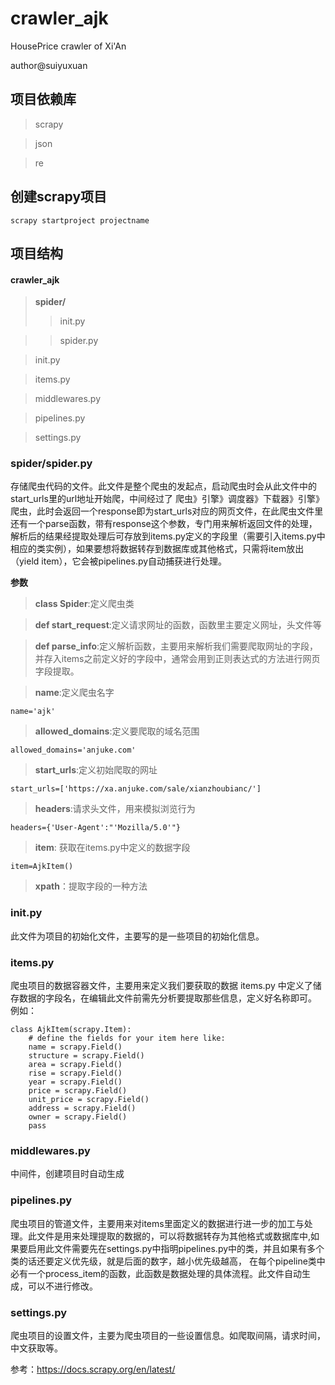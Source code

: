 # crawler_ajk
HousePrice crawler of Xi'An

author@suiyuxuan

## **项目依赖库**
> scrapy

> json

> re

## **创建scrapy项目**

    scrapy startproject projectname

## **项目结构**

#### crawler_ajk
>**spider/**
>>init.py

>>spider.py


>init.py

>items.py

>middlewares.py

>pipelines.py

>settings.py

### spider/spider.py
存储爬虫代码的文件。此文件是整个爬虫的发起点，启动爬虫时会从此文件中的start_urls里的url地址开始爬，中间经过了 爬虫》引擎》调度器》下载器》引擎》爬虫，此时会返回一个response即为start_urls对应的网页文件，在此爬虫文件里还有一个parse函数，带有response这个参数，专门用来解析返回文件的处理，解析后的结果经提取处理后可存放到items.py定义的字段里（需要引入items.py中相应的类实例），如果要想将数据转存到数据库或其他格式，只需将item放出 （yield item），它会被pipelines.py自动捕获进行处理。

**参数**
>**class Spider**:定义爬虫类

>**def start_request**:定义请求网址的函数，函数里主要定义网址，头文件等

>**def parse_info**:定义解析函数，主要用来解析我们需要爬取网址的字段，并存入items之前定义好的字段中，通常会用到正则表达式的方法进行网页字段提取。

>**name**:定义爬虫名字

    name='ajk'

>**allowed_domains**:定义要爬取的域名范围
    
    allowed_domains='anjuke.com'

>**start_urls**:定义初始爬取的网址
    
    start_urls=['https://xa.anjuke.com/sale/xianzhoubianc/']

>**headers**:请求头文件，用来模拟浏览行为

    headers={'User-Agent':"'Mozilla/5.0'"}

>**item**: 获取在items.py中定义的数据字段
    
    item=AjkItem()

>**xpath**：提取字段的一种方法

### __init__.py
此文件为项目的初始化文件，主要写的是一些项目的初始化信息。

### items.py
爬虫项目的数据容器文件，主要用来定义我们要获取的数据
items.py 中定义了储存数据的字段名，在编辑此文件前需先分析要提取那些信息，定义好名称即可。
例如：

    class AjkItem(scrapy.Item):
        # define the fields for your item here like:
        name = scrapy.Field()
        structure = scrapy.Field()
        area = scrapy.Field()
        rise = scrapy.Field()
        year = scrapy.Field()
        price = scrapy.Field()
        unit_price = scrapy.Field()
        address = scrapy.Field()
        owner = scrapy.Field()
        pass

### middlewares.py
中间件，创建项目时自动生成

### pipelines.py
爬虫项目的管道文件，主要用来对items里面定义的数据进行进一步的加工与处理。此文件是用来处理提取的数据的，可以将数据转存为其他格式或数据库中,如果要启用此文件需要先在settings.py中指明pipelines.py中的类，并且如果有多个类的话还要定义优先级，就是后面的数字，越小优先级越高， 
在每个pipeline类中必有一个process_item的函数，此函数是数据处理的具体流程。此文件自动生成，可以不进行修改。

### settings.py
爬虫项目的设置文件，主要为爬虫项目的一些设置信息。如爬取间隔，请求时间，中文获取等。

参考：https://docs.scrapy.org/en/latest/
